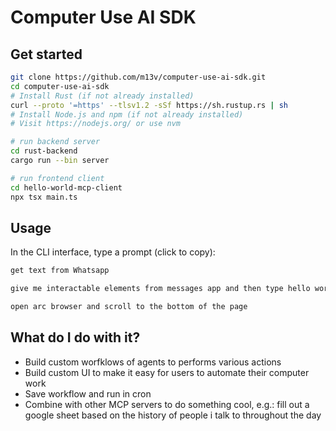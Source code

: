 # Computer Use AI SDK


## Get started

```bash
git clone https://github.com/m13v/computer-use-ai-sdk.git
cd computer-use-ai-sdk
# Install Rust (if not already installed)
curl --proto '=https' --tlsv1.2 -sSf https://sh.rustup.rs | sh
# Install Node.js and npm (if not already installed)
# Visit https://nodejs.org/ or use nvm

# run backend server
cd rust-backend
cargo run --bin server

# run frontend client
cd hello-world-mcp-client
npx tsx main.ts
```

## Usage

In the CLI interface, type a prompt (click to copy):

```bash
get text from Whatsapp
```

```bash
give me interactable elements from messages app and then type hello world and send
```

```bash
open arc browser and scroll to the bottom of the page
```


## What do I do with it?

- Build custom worfklows of agents to performs various actions
- Build custom UI to make it easy for users to automate their computer work
- Save workflow and run in cron
- Combine with other MCP servers to do something cool, e.g.: fill out a google sheet based on the history of people i talk to throughout the day
